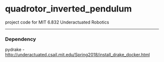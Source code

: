 # quadrotor_inverted_pendulum
project code for MIT 6.832 Underactuated Robotics

---
### Dependency
pydrake - http://underactuated.csail.mit.edu/Spring2018/install_drake_docker.html

